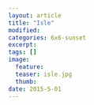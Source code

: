 ```yaml
---
layout: article
title: "Isle"
modified:
categories: 6x6-sunset
excerpt:
tags: []
image:
  feature:
  teaser: isle.jpg
  thumb:
date: 2015-5-01
---
```

